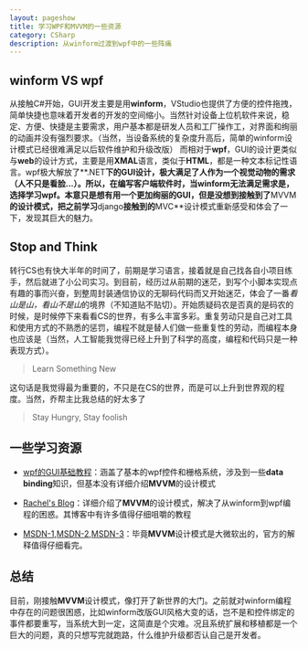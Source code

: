 ```yaml
---
layout: pageshow
title: 学习WPF和MVVM的一些资源
category: CSharp
description: 从winform过渡到wpf中的一些阵痛
---
```


## winform VS wpf

从接触C#开始，GUI开发主要是用**winform**，VStudio也提供了方便的控件拖拽，简单快捷也意味着开发者的开发的空间缩小。当然针对设备上位机软件来说，稳定、方便、快捷是主要需求，用户基本都是研发人员和工厂操作工，对界面和绚丽的动画并没有强烈要求。（当然，当设备系统的复杂度升高后，简单的winform设计模式已经很难满足以后软件维护和升级改版）
而相对于**wpf**，GUI的设计更类似与**web**的设计方式，主要是用**XMAL**语言，类似于**HTML**，都是一种文本标记性语言。wpf极大解放了**.NET**下的GUI设计，极大满足了人作为一个视觉动物的需求（人不只是看脸...）。所以，在编写客户端软件时，当winform无法满足需求是，选择学习wpf。本意只是想有用一个更加绚丽的GUI，但是没想到接触到了**MVVM**的设计模式，把之前学习**django**接触到的**MVC**设计模式重新感受和体会了一下，发现其巨大的魅力。

## Stop and Think

转行CS也有快大半年的时间了，前期是学习语言，接着就是自己找各自小项目练手，然后就进了小公司实习。到目前，经历过从前期的迷茫，到写个小脚本实现点有趣的事而兴奋，到整周封装通信协议的无聊码代码而又开始迷茫，体会了一番*看山是山，看山不是山*的境界（不知道贴不贴切）。开始质疑码农是否真的是码农的时候，是时候停下来看看CS的世界，有多么丰富多彩。重复劳动只是自己对工具和使用方式的不熟悉的惩罚，编程不就是替人们做一些重复性的劳动，而编程本身也应该是（当然，人工智能我觉得已经上升到了科学的高度，编程和代码只是一种表现方式）。

> Learn Something New

这句话是我觉得最为重要的，不只是在CS的世界，而是可以上升到世界观的程度。当然，乔帮主比我总结的好太多了

> Stay Hungry, Stay foolish

## 一些学习资源

* [wpf的GUI基础教程](http://www.wpf-tutorial.com/)：涵盖了基本的wpf控件和栅格系统，涉及到一些**data binding**知识，但基本没有详细介绍**MVVM**的设计模式

* [Rachel's Blog](https://rachel53461.wordpress.com/2012/10/12/switching-from-winforms-to-wpfmvvm/)：详细介绍了**MVVM**的设计模式，解决了从winform到wpf编程的困惑。其博客中有许多值得仔细咀嚼的教程

* [MSDN-1](https://msdn.microsoft.com/en-us/library/hh848246.aspx),[MSDN-2](https://msdn.microsoft.com/en-us/library/gg405484.aspx),[MSDN-3](https://msdn.microsoft.com/en-us/library/gg405494.aspx)：毕竟**MVVM**设计模式是大微软出的，官方的解释值得仔细看完。

## 总结

目前，刚接触**MVVM**设计模式，像打开了新世界的大门。之前就对winform编程中存在的问题很困惑，比如winform改版GUI风格大变的话，岂不是和控件绑定的事件都要重写，当系统大到一定，这简直是个灾难。况且系统扩展和移植都是一个巨大的问题，真的只想写完就跑路，什么维护升级都否认自己是开发者。

